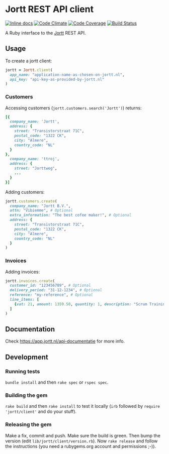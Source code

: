 # Jortt REST API client

[![Inline docs](
http://inch-ci.org/github/jorttbv/jortr-ruby.svg?branch=master&style=flat
)](http://inch-ci.org/github/jorttbv/jortt-ruby)
[![Code Climate](
http://img.shields.io/codeclimate/github/jorttbv/jortt-ruby.svg?style=flat
)](https://codeclimate.com/github/jorttbv/jortt-ruby)
[![Code Coverage](
https://codecov.io/github/jorttbv/jortt-ruby/coverage.svg?branch=master
)](https://codecov.io/github/jorttbv/jortt-ruby?branch=master)
[![Build Status](
http://img.shields.io/travis/jorttbv/jortt-ruby.svg?style=flat
)](https://travis-ci.org/jorttbv/jortt-ruby)

A Ruby interface to the [Jortt](https://www.jortt.nl/) REST API.

## Usage

To create a jortt client:
```ruby
jortt = Jortt.client(
  app_name: "application-name-as-chosen-on-jortt.nl",
  api_key: "api-key-as-provided-by-jortt.nl"
)
```

### Customers

Accessing customers (`jortt.customers.search('Jortt')`) returns:
```ruby
[{
  company_name: 'Jortt',
  address: {
    street: "Transistorstraat 71C",
    postal_code: "1322 CK",
    city: "Almere",
    country_code: "NL"
  }
},
  company_name: 'ttroj',
  address: {
    street: "Jorttweg",
    ...
  }
}]
```

Adding customers:
```ruby
jortt.customers.create(
  company_name: "Jortt B.V.",
  attn: "Vibiemme", # Optional
  extra_information: "The best cofee maker!", # Optional
  address: {
    street: "Transistorstraat 71C",
    postal_code: "1322 CK",
    city: "Almere",
    country_code: "NL"
  }
)
```

### Invoices

Adding invoices:
```ruby
jortt.invoices.create(
  customer_id: "123456789", # Optional
  delivery_period: "31-12-1234", # Optional
  reference: "my-reference", # Optional
  line_items: [
    {vat: 21, amount: 1359.50, quantity: 1, description: "Scrum Training"}
  ]
)
```

## Documentation

Check https://app.jortt.nl/api-documentatie for more info.

## Development

### Running tests

`bundle install` and then `rake spec` or `rspec spec`.

### Building the gem

`rake build` and then `rake install` to test it locally (`irb` followed
by `require 'jortt/client'` and do your stuff).

### Releasing the gem

Make a fix, commit and push. Make sure the build is green. Then bump the
version (edit `lib/jortt/client/version.rb`). Now `rake release` and follow
the instructions (you need a rubygems.org account and permissions ;-)).
